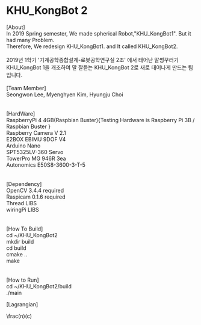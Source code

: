 # KHU_KongBot 2
[About]\
In 2019 Spring semester, We made spherical Robot,"KHU_KongBot1". But it had many Problem.\
Therefore, We redesign KHU_KongBot1. and It called KHU_KongBot2.\
\
2019년 1학기 '기계공학종합설계-로봇공학연구실 2조' 에서 태어난 말썽꾸러기 KHU_KongBot 1을 개조하여 
말 잘듣는 KHU_KongBot 2로 새로 태어나게 만드는 팀입니다.
\
\
[Team Member]\
Seongwon Lee, Myenghyen Kim, Hyungju Choi\
\
\
[HardWare]\
RaspberryPi 4 4GB(Raspbian Buster){Testing Hardware is Raspberry Pi 3B / Raspbian Buster }\
Raspberry Camera V 2.1\
E2BOX EBIMU 9DOF V4\
Arduino Nano\
SPT5325LV-360 Servo\
TowerPro MG 946R 3ea\
Autonomics E50S8-3600-3-T-5\
\
\
[Dependency]\
OpenCV 3.4.4 required\
Raspicam 0.1.6 required\
Thread LIBS\
wiringPi LIBS\
\
\
[How To Build]\
cd ~/KHU_KongBot2\
mkdir build\
cd build\
cmake ..\
make\
\
\
[How to Run]\
cd ~/KHU_KongBot2/build\
./main 


[Lagrangian]

\frac(n)(c)
